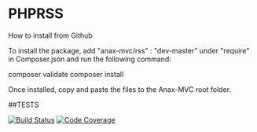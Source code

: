 # PHPRSS

How to install from Github

To install the package, add "anax-mvc/rss" : "dev-master" under "require" in Composer.json and run the following command:

composer validate
composer install

Once installed, copy and paste the files to the Anax-MVC root folder.

##TESTS

[![Build Status](https://travis-ci.org/MasterYolo/PHPRSS.svg?branch=master)](https://travis-ci.org/MasterYolo/PHPRSS)
[![Code Coverage](https://scrutinizer-ci.com/g/MasterYolo/PHPRSS/badges/coverage.png?b=master)]((https://scrutinizer-ci.com/g/MasterYolo/PHPRSS/?branch=master))

